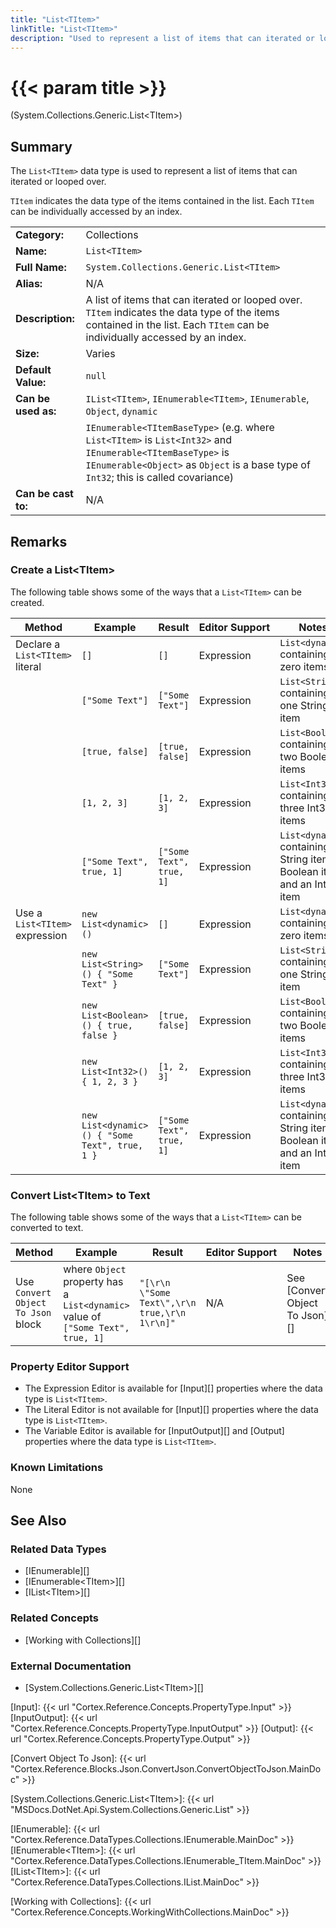 ```yaml
---
title: "List<TItem>"
linkTitle: "List<TItem>"
description: "Used to represent a list of items that can iterated or looped over. `TItem` indicates the data type of the items contained in the list. Each `TItem` can be individually accessed by an index."
---
```


# {{< param title >}}

<p class="namespace">(System.Collections.Generic.List&lt;TItem&gt;)</p>

## Summary

The `List<TItem>` data type is used to represent a list of items that can iterated or looped over.

`TItem` indicates the data type of the items contained in the list. Each `TItem` can be individually accessed by an index.

| | |
|-|-|
| **Category:**          | Collections                                                   |
| **Name:**              | `List<TItem>`                                                 |
| **Full Name:**         | `System.Collections.Generic.List<TItem>`                      |
| **Alias:**             | N/A                                                           |
| **Description:**       | A list of items that can iterated or looped over. `TItem` indicates the data type of the items contained in the list. Each `TItem` can be individually accessed by an index.                                                                                   |
| **Size:**              | Varies                                                        |
| **Default Value:**     | `null`                                                        |
| **Can be used as:**    | `IList<TItem>`, `IEnumerable<TItem>`, `IEnumerable`, `Object`, `dynamic` |
|                        | `IEnumerable<TItemBaseType>` (e.g. where `List<TItem>` is `List<Int32>` and `IEnumerable<TItemBaseType>` is `IEnumerable<Object>` as `Object` is a base type of `Int32`; this is called covariance) |
| **Can be cast to:**    |  N/A                                                          |

## Remarks

### Create a List&lt;TItem&gt;

The following table shows some of the ways that a `List<TItem>` can be created.

| Method | Example | Result | Editor&nbsp;Support | Notes |
|-|-|-|-|-|
| Declare a `List<TItem>` literal  | `[]`                     | `[]`                      | Expression | `List<dynamic>` containing zero items                         |
|                                  | `["Some Text"]`          | `["Some Text"]`           | Expression | `List<String>` containing one String item                     |
|                                  | `[true, false]`          | `[true, false]`           | Expression | `List<Boolean>` containing two Boolean items                  |
|                                  | `[1, 2, 3]`              | `[1, 2, 3]`               | Expression | `List<Int32>` containing three Int32 items                    |
|                                  | `["Some Text", true, 1]` | `["Some Text", true, 1]`  | Expression | `List<dynamic>` containing a String item, a Boolean item and an Int32 item                |
| Use a `List<TItem>` expression   | `new List<dynamic>()`    | `[]`                      | Expression | `List<dynamic>` containing zero items                         |
|                                  | `new List<String>() { "Some Text" }`          | `["Some Text"]`   | Expression | `List<String>` containing one String item        |
|                                  | `new List<Boolean>() { true, false }`         | `[true, false]`   | Expression | `List<Boolean>` containing two Boolean items     |
|                                  | `new List<Int32>() { 1, 2, 3 }`               | `[1, 2, 3]`       | Expression | `List<Int32>` containing three Int32 items       |
|                                  | `new List<dynamic>() { "Some Text", true, 1 }`| `["Some Text", true, 1]` | Expression | `List<dynamic>` containing a String item, a Boolean item and an Int32 item |

### Convert List&lt;TItem&gt; to Text

The following table shows some of the ways that a `List<TItem>` can be converted to text.

| Method | Example | Result | Editor&nbsp;Support | Notes |
|-|-|-|-|-|
| Use `Convert Object To Json` block    | where `Object` property has a `List<dynamic>` value of `["Some Text", true, 1]` | `"[\r\n  \"Some Text\",\r\n  true,\r\n  1\r\n]"` | N/A | See [Convert Object To Json][] |

### Property Editor Support

* The Expression Editor is available for [Input][] properties where the data type is `List<TItem>`.
* The Literal Editor is not available for [Input][] properties where the data type is `List<TItem>`.
* The Variable Editor is available for [InputOutput][] and [Output] properties where the data type is `List<TItem>`.

### Known Limitations

None

## See Also

### Related Data Types

* [IEnumerable][]
* [IEnumerable&lt;TItem&gt;][]
* [IList&lt;TItem&gt;][]

### Related Concepts

* [Working with Collections][]

### External Documentation

* [System.Collections.Generic.List&lt;TItem&gt;][]

[Input]: {{< url "Cortex.Reference.Concepts.PropertyType.Input" >}}
[InputOutput]: {{< url "Cortex.Reference.Concepts.PropertyType.InputOutput" >}}
[Output]: {{< url "Cortex.Reference.Concepts.PropertyType.Output" >}}

[Convert Object To Json]: {{< url "Cortex.Reference.Blocks.Json.ConvertJson.ConvertObjectToJson.MainDoc" >}}

[System.Collections.Generic.List&lt;TItem&gt;]: {{< url "MSDocs.DotNet.Api.System.Collections.Generic.List" >}}

[IEnumerable]: {{< url "Cortex.Reference.DataTypes.Collections.IEnumerable.MainDoc" >}}
[IEnumerable&lt;TItem&gt;]: {{< url "Cortex.Reference.DataTypes.Collections.IEnumerable_TItem.MainDoc" >}}
[IList&lt;TItem&gt;]: {{< url "Cortex.Reference.DataTypes.Collections.IList.MainDoc" >}}

[Working with Collections]: {{< url "Cortex.Reference.Concepts.WorkingWithCollections.MainDoc" >}}
